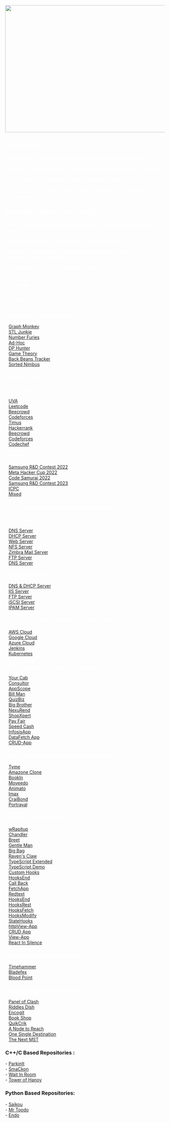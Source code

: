 <div style="color:white;">
     <img src="https://github.com/radiant-fleak/animshamura/blob/main/Banner.jpg" width="1000" height="400">
<h2> About Me :</h2>
<h4> ☐ I'm Shamura, a DevOps Engineer and a passionate programmer. <br/>  <br/>
     ☐ Having extreme enthusiasm about mathematics and problem solving. <br/>  <br/>
     ☐ I am a friendly, hardworking and an aspiring person.<br/>  <br/>
     ☐ I improvise myself into learning new technologies and adapting a new environment.</h4>
<h2>Recently Learnt Technologies :</h2>
<h4> ☐ Cloud Computing & DevOps Methodology - Bangladesh Computer Council <br/> <br/>
     ☐ Artificial Intelligence - Bangladesh Computer Council <br/> <br/>
     ☐ Server Administration - Bangladesh Association of Software and Information Services (BASIS) <br/> <br/>
     ☐ Python Programming - CodeInPlace, Stanford University  <br/> <br/>
     ☐ Quantum Computing - Google AI, Qubit By Qubit, The Coding School (On Going) 
</h4> 
<h2>Contents :</h2>
<h3> Competitive Programming :</h3> 
- <a href="https://github.com/radiant-fleak/Graph-Monkey">Graph Monkey</a> <br/>
- <a href="https://github.com/radiant-fleak/STL-Junkie">STL Junkie</a><br/>
- <a href="https://github.com/radiant-fleak/Number-Furies-">Number Furies</a><br/>
- <a href="https://github.com/radiant-fleak/Ad-Hoc-">Ad-Hoc</a><br/>
- <a href="https://github.com/radiant-fleak/DP-Hunter-">DP Hunter</a><br/>
- <a href="https://github.com/radiant-fleak/Game-Theory">Game Theory</a><br/>
- <a href="https://github.com/radiant-fleak/Back-Beans-Tracker-">Back Beans Tracker</a><br/>
- <a href="https://github.com/radiant-fleak/Sorted-Nimbus">Sorted Nimbus</a><br/>                                                                      

<h3 align="left">Problem Solving :</h3>
<h4 align="left">Online Judges :</h4>
- <a href="https://github.com/animshamura/UVA-Solve">UVA</a><br>
- <a href="https://github.com/animshamura/Leetcode-Solve-">Leetcode</a><br>
- <a href="https://github.com/animshamura/Beecrowd-Solve-">Beecrowd</a><br>
- <a href="https://github.com/animshamura/Codeforces-Solve-">Codeforces</a><br>
- <a href="https://github.com/animshamura/Timus-Solve-">Timus</a><br>
- <a href="https://github.com/animshamura/HackerRank-Solve">Hackerrank</a><br>
- <a href="https://github.com/animshamura/Beecrowd-Solve-">Beecrowd</a><br>
- <a href="https://github.com/animshamura/Codeforces-Solve-">Codeforces</a><br>
- <a href="https://github.com/animshamura/Codechef-Solve-">Codechef</a><br>
<h4 align="left">Contests :</h4>
- <a href="https://github.com/animshamura/Samsung-RnD-Contest-2022">Samsung R&D Contest 2022</a><br>
- <a href="https://github.com/animshamura/Meta-Hacker-Cup-2022-Solve-">Meta Hacker Cup 2022</a><br>
- <a href="https://github.com/animshamura/Code-Samurai-2022">Code Samurai 2022</a><br>
- <a href="https://github.com/radiant-fleak/SRBD-Contest-2023">Samsung R&D Contest 2023</a> <br/>
- <a href="https://github.com/animshamura/ICPC-Solve-">ICPC</a><br>
- <a href="https://github.com/animshamura/Contest-Problems-Solve-">Mixed</a><br>

<h3> Server Administration Based Repositories :</h3>
<h4>RedHat Linux Server : </h4>
- <a href="https://github.com/radiant-fleak/DNS-Server-RedHat-Linux-">DNS Server</a><br/>
- <a href="https://github.com/radiant-fleak/DHCP-Server-RedHat-Linux">DHCP Server</a><br/>
- <a href="https://github.com/radiant-fleak/Web-Server-RedHat-Linux">Web Server</a><br/>
- <a href="https://github.com/radiant-fleak/NFS-Server-RedHat-Linux">NFS Server</a><br/>
- <a href="https://github.com/radiant-fleak/Zimbra-Mail-Server-RedHat-Linux">Zimbra Mail Server</a><br/>
- <a href="https://github.com/radiant-fleak/FTP-Server-RedHat-Linux-">FTP Server</a><br/>
- <a href="https://github.com/radiant-fleak/Samba-Server-RedHat-Linux">DNS Server</a><br/>

<h4>Windows Server 2016 : </h4>
- <a href="https://github.com/radiant-fleak/Windows-Server">DNS & DHCP Server</a><br/>
- <a href="https://github.com/radiant-fleak/IIS-Server-Windows-Server-2016">IIS Server</a><br/>
- <a href="https://github.com/radiant-fleak/FTP-Server-Windows-Server-2016">FTP Server</a><br/>
- <a href="https://github.com/radiant-fleak/iSCSI-Server-Windows-Server-2016">iSCSI Server</a><br/>
- <a href="https://github.com/radiant-fleak/IPAM-Server-Windows-Server-2016">IPAM Server</a><br/>
                                                            
<h3>Cloud Computing & DevOps Based Repositories : </h3> 
- <a href="https://github.com/radiant-fleak/AWS-Cloud-Services"> AWS Cloud</a> <br/>
- <a href="https://github.com/radiant-fleak/Google-Cloud-Services">Google Cloud</a> <br/> 
- <a href="https://github.com/radiant-fleak/MS-Azure-Cloud-Services">Azure Cloud</a><br/> 
- <a href="https://github.com/radiant-fleak/Jenkins">Jenkins</a><br/> 
- <a href="https://github.com/radiant-fleak/Kubernetes">Kubernetes</a> <br/> 


<h3 align="left">.NET Framework Based Repositories :</h3>
- <a href="https://github.com/animshamura/Your-Cab">Your Cab</a><br>
- <a href="https://github.com/animshamura/Consultor-">Consultor</a><br>
- <a href="https://github.com/animshamura/AppScope">AppScope</a><br>
- <a href="https://github.com/animshamura/Bill-Man">Bill Man</a><br>
- <a href="https://github.com/animshamura/QuizBiz">QuizBiz</a><br>
- <a href="https://github.com/animshamura/Big-Brother">Big Brother</a><br>
- <a href="https://github.com/radiant-fleak/NexusRend">NexuRend</a><br>
- <a href="https://github.com/radiant-fleak/ShopXpert">ShopXpert</a><br>
- <a href="https://github.com/radiant-fleak/PayFair">Pay Fair</a><br>
- <a href="https://github.com/radiant-fleak/SpeedCash">Speed Cash</a><br>
- <a href="https://github.com/radiant-fleak/Infosis-App">InfosisApp</a><br>
- <a href="https://github.com/radiant-fleak/DataFetch-App">DataFetch App</a><br>
- <a href="https://github.com/radiant-fleak/CRUD-App">CRUD-App</a><br>

<h3 align="left">HTML, CSS & JavaScript Based Repositories :</h3>
- <a href="https://github.com/animshamura/Tyme-">Tyme</a><br>
- <a href="https://github.com/animshamura/Amazone-Clone-">Amazone Clone</a><br>
- <a href="https://github.com/animshamura/BookIn">BookIn</a><br>
- <a href="https://github.com/animshamura/Moveedo">Moveedo</a><br>
- <a href="https://github.com/animshamura/Animato">Animato</a><br>
- <a href="https://github.com/animshamura/Imax">Imax</a><br>
- <a href="https://github.com/animshamura/CraiBond">CraiBond</a><br>
- <a href="https://github.com/animshamura/Portrayal">Portrayal</a><br>


<h3 align="left">React Based Repositories :</h3>
- <a href="https://github.com/animshamura/wRapitup-">wRapitup</a><br>
- <a href="https://github.com/animshamura/Chandler-">Chandler</a><br>
- <a href="https://github.com/animshamura/Breet">Breet</a><br>
- <a href="https://github.com/animshamura/Gentle-Man">Gentle Man</a><br>
- <a href="https://github.com/animshamura/Big-Bag">Big Bag</a><br>
- <a href="https://github.com/radiant-fleak/Raven-s-Claw-">Raven's Claw</a><br>
- <a href="https://github.com/radiant-fleak/Typescript-Extended-">TypeScript Extended</a><br>
- <a href="https://github.com/radiant-fleak/Typescript-Demo-">TypeScript Demo</a><br>
- <a href="https://github.com/radiant-fleak/CustomHooks">Custom Hooks</a><br>
- <a href="https://github.com/radiant-fleak/HooksEnd">HooksEnd</a><br>
- <a href="https://github.com/radiant-fleak/CallBack">Call Back</a><br>
- <a href="https://github.com/radiant-fleak/FetchApp">FetchApp</a><br>
- <a href="https://github.com/radiant-fleak/Redtext">Redtext</a><br>
- <a href="https://github.com/radiant-fleak/HooksEnd">HooksEnd</a><br>
- <a href="https://github.com/radiant-fleak/HooksRest">HooksRest</a><br>
- <a href="https://github.com/radiant-fleak/HooksFetch">HooksFetch</a><br>
- <a href="https://github.com/radiant-fleak/HooksModify">HooksModify</a><br>
- <a href="https://github.com/radiant-fleak/StateHooks">StateHooks</a><br>
- <a href="https://github.com/radiant-fleak/httpView-App">httpView-App</a><br>
- <a href="https://github.com/radiant-fleak/CRUD-App-React-Node-">CRUD App</a><br>
- <a href="https://github.com/radiant-fleak/View-App">View-App</a><br>
- <a href="https://github.com/radiant-fleak/React-In-Silence-">React In Silence</a><br>

<h3 align="left">Spring Boot Based Repositories :</h3>
- <a href="https://github.com/animshamura/Timehammer">Timehammer</a><br>
- <a href="https://github.com/animshamura/Bladefex-">Bladefex</a><br>
- <a href="https://github.com/animshamura/Blood-Point">Blood Point</a><br>

<h3 align="left">Java Based Based Repositories :</h3>
- <a href="https://github.com/animshamura/Panel-Of-Clash-">Panel of Clash</a><br>
- <a href="https://github.com/animshamura/Riddles-Dish">Riddles Dish</a><br>
- <a href="https://github.com/animshamura/Encogit">Encogit</a><br>
- <a href="https://github.com/animshamura/Book-Shop">Book Shop</a><br>
- <a href="https://github.com/animshamura/QuikCrik">QuikCrik</a><br/>
- <a href="https://github.com/animshamura/A-Node-to-Reach-">A Node to Reach</a><br>
- <a href="https://github.com/animshamura/One-Single-Destination">One Single Destination</a><br>
- <a href="https://github.com/animshamura/The-Next-MST">The Next MST</a><br/>
</div>


<h3 align="left">C++/C Based Repositories :</h3>
- <a href="https://github.com/animshamura/ParkinIt">ParkinIt</a><br>
- <a href="https://github.com/animshamura/SmaCkon">SmaCkon</a><br>
- <a href="https://github.com/animshamura/Wait-In-Room">Wait In Room</a><br>
- <a href="https://github.com/animshamura/Tower-Of-Hanoy">Tower of Hanoy</a><br>

<h3 align="left">Python Based Repositories:</h3>
- <a href="https://github.com/animshamura/Saikou">Saikou</a><br>
- <a href="https://github.com/animshamura/Mr-Toodo">Mr Toodo</a><br>
- <a href="https://github.com/animshamura/Endo">Endo</a><br>
